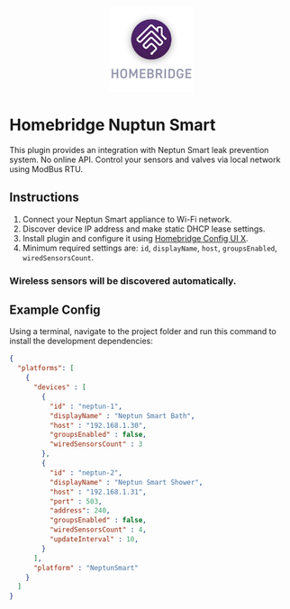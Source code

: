 
<p align="center">

<img src="https://github.com/homebridge/branding/raw/master/logos/homebridge-wordmark-logo-vertical.png" width="150">

</p>


# Homebridge Nuptun Smart

This plugin provides an integration with Neptun Smart leak prevention system.
No online API. Control your sensors and valves via local network using ModBus RTU.

## Instructions

1. Connect your Neptun Smart appliance to Wi-Fi network.
2. Discover device IP address and make static DHCP lease settings.
3. Install plugin and configure it using [Homebridge Config UI X](https://github.com/oznu/homebridge-config-ui-x). 
4. Minimum required settings are: `id`, `displayName`, `host`, `groupsEnabled`, `wiredSensorsCount`.

### Wireless sensors will be discovered automatically.

## Example Config

Using a terminal, navigate to the project folder and run this command to install the development dependencies:

```json
{
  "platforms": [
    {
      "devices" : [
        {
          "id" : "neptun-1",
          "displayName" : "Neptun Smart Bath",
          "host" : "192.168.1.30",
          "groupsEnabled" : false,
          "wiredSensorsCount" : 3
        },
        {
          "id" : "neptun-2",
          "displayName" : "Neptun Smart Shower",
          "host" : "192.168.1.31",
          "port" : 503,
          "address": 240,
          "groupsEnabled" : false,
          "wiredSensorsCount" : 4,
          "updateInterval" : 10,
        }
      ],
      "platform" : "NeptunSmart"
    }
  ]
}
```